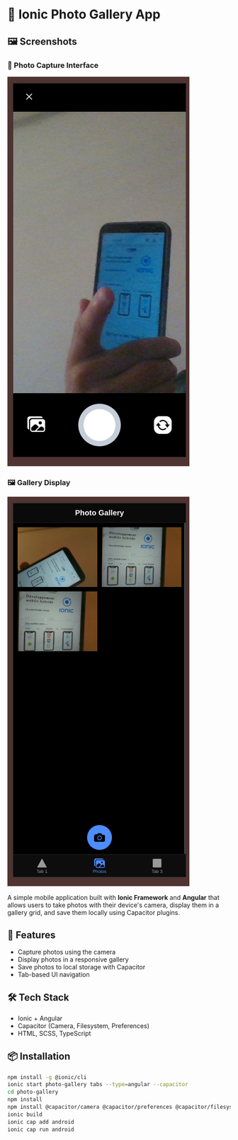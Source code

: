 # 📸 Ionic Photo Gallery App

## 🖼️ Screenshots

### 📱 Photo Capture Interface
![Photo Capture](./scr3.png)

### 🖼️ Gallery Display
![Gallery Display](./scr2.png)

A simple mobile application built with **Ionic Framework** and **Angular** that allows users to take photos with their device's camera, display them in a gallery grid, and save them locally using Capacitor plugins.

## 🚀 Features
- Capture photos using the camera
- Display photos in a responsive gallery
- Save photos to local storage with Capacitor
- Tab-based UI navigation

## 🛠️ Tech Stack
- Ionic + Angular
- Capacitor (Camera, Filesystem, Preferences)
- HTML, SCSS, TypeScript

## 📦 Installation

```bash
npm install -g @ionic/cli
ionic start photo-gallery tabs --type=angular --capacitor
cd photo-gallery
npm install
npm install @capacitor/camera @capacitor/preferences @capacitor/filesystem
ionic build
ionic cap add android
ionic cap run android
